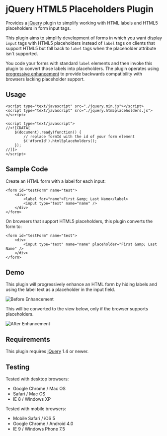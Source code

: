 jQuery HTML5 Placeholders Plugin
================================

Provides a [jQuery](http://jquery.com/) plugin to simplify working with HTML labels and HTML5 placeholders in form input tags.

This plugin aims to simplify development of forms in which you want display  `input` tags with HTML5 placeholders instead of `label` tags
on clients that support HTML5 but fall back to `label` tags when the placeholder attribute isn't supported.


You code your forms with standard `label` elements and then invoke this plugin to convert those labels into placeholders.
The plugin operates using [progressive enhancement](http://en.wikipedia.org/wiki/Progressive_enhancement) to provide backwards
compatibility with browsers lacking placeholder support.

Usage
-----

	<script type="text/javascript" src="./jquery.min.js"></script>
	<script type="text/javascript" src="./jquery.htm5placeholders.js"></script>
		
	<script type="text/javascript">
	//<![CDATA[
		$(document).ready(function() {
			// replace formId with the id of your form element 
			$('#formId').html5placeholders();
		});
	//]]>
	</script>
 

Sample Code
-----------

Create an HTML form with a label for each input:

	<form id="testForm" name="test">
		<div>
			<label for="name">First &amp; Last Name</label>
			<input type="text" name="name" />
		</div>
	</form>

On browsers that support HTML5 placeholders, this plugin converts the form to:

	<form id="testForm" name="test">
		<div>
			<input type="text" name="name" placeholder="First &amp; Last Name" />
		</div>
	</form>

Demo
----

This plugin will progressively enhance an HTML form by hiding labels and using the label text as a placeholder in the input field.

![Before Enhancement][before_image]

This will be converted to the view below, only if the browser supports placeholders.

![After Enhancement][after_image]


Requirements
------------

This plugin requires [jQuery](http://jquery.com/) 1.4 or newer.

Testing
-------

Tested with desktop browsers:

* Google Chrome / Mac OS
* Safari / Mac OS
* IE 8 / Windows XP

Tested with mobile browsers:

* Mobile Safari / iOS 5
* Google Chrome / Android 4.0
* IE 9 / Windows Phone 7.5

[before_image]: https://s3.amazonaws.com/jquery-html5placeholders/html5placeholder_demo_before.png
[after_image]: https://s3.amazonaws.com/jquery-html5placeholders/html5placeholder_demo_after.png